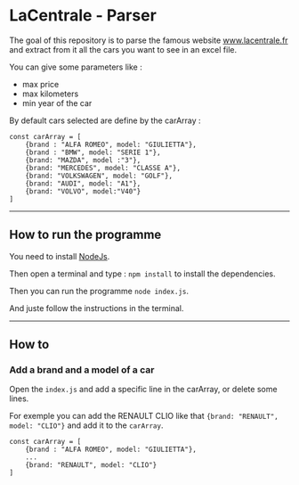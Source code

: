 # LaCentrale - Parser 
The goal of this repository is to parse the famous website www.lacentrale.fr and extract from it all the cars you want to see in an excel file. 

You can give some parameters like : 
- max price
- max kilometers 
- min year of the car 

By default cars selected are define by the carArray : 
```
const carArray = [
    {brand : "ALFA ROMEO", model: "GIULIETTA"},
    {brand : "BMW", model: "SERIE 1"},
    {brand: "MAZDA", model :"3"},
    {brand: "MERCEDES", model: "CLASSE A"},
    {brand: "VOLKSWAGEN", model: "GOLF"},
    {brand: "AUDI", model: "A1"},
    {brand: "VOLVO", model:"V40"}
]
```

___
## How to run the programme

You need to install [NodeJs](https://nodejs.org/en/).

Then open a terminal and type : `npm install` to install the dependencies.

Then you can run the programme `node index.js`.

And juste follow the instructions in the terminal.

___
## How to 

### Add a brand and a model of a car
Open the `index.js` and add a specific line in the carArray, or delete some lines. 

For exemple you can add the RENAULT CLIO like that `{brand: "RENAULT", model: "CLIO"}` and add it to the `carArray`.
```
const carArray = [
    {brand : "ALFA ROMEO", model: "GIULIETTA"},
    ...
    {brand: "RENAULT", model: "CLIO"}
]
```
